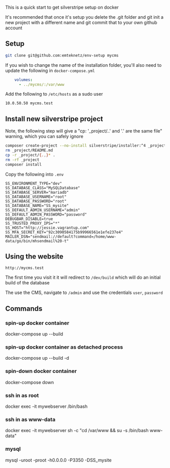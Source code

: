 This is a quick start to get silverstripe setup on docker

It's recommended that once it's setup you delete the .git folder and git init a new project with a different name and git commit that to your own github account

## Setup

```bash
git clone git@github.com:emteknetz/env-setup mycms
```

If you wish to change the name of the installation folder, you'll also need to update the following in `docker-compose.yml`

```yml
    volumes:
      - ../mycms/:/var/www
```

Add the following to `/etc/hosts` as a sudo user

```
10.0.50.50 mycms.test
```

## Install new silverstripe project

Note, the following step will give a "cp: '_project/..' and '.' are the same file" warning, which you can safely ignore

```bash
composer create-project --no-install silverstripe/installer:^4 _project
rm _project/README.md
cp -r _project/{.,}* .
rm -rf _project
composer install
```

Copy the following into `.env`

```
SS_ENVIRONMENT_TYPE="dev"
SS_DATABASE_CLASS="MySQLDatabase"
SS_DATABASE_SERVER="mariadb"
SS_DATABASE_USERNAME="root"
SS_DATABASE_PASSWORD="root"
SS_DATABASE_NAME="SS_mysite"
SS_DEFAULT_ADMIN_USERNAME="admin"
SS_DEFAULT_ADMIN_PASSWORD="password"
DEBUGBAR_DISABLE=true
SS_TRUSTED_PROXY_IPS="*"
SS_HOST="http://jessie.vagrantup.com"
SS_MFA_SECRET_KEY="92c3090584175b99966561e1efe237e4"
MAILER_DSN="sendmail://default?command=/home/www-data/go/bin/mhsendmail%20-t"
```

## Using the website

`http://mycms.test`

The first time you visit it it will redirect to `/dev/build` which will do an initial build of the database

The use the CMS, navigate to `/admin` and use the credentials `user`, `password`

## Commands

### spin-up docker container
docker-compose up --build

### spin-up docker container as detached process
docker-compose up --build -d

### spin-down docker container
docker-compose down

### ssh in as root
docker exec -it mywebserver /bin/bash

### ssh in as www-data
docker exec -it mywebserver sh -c "cd /var/www && su -s /bin/bash www-data"

### mysql
mysql -uroot -proot -h0.0.0.0 -P3350 -DSS_mysite
